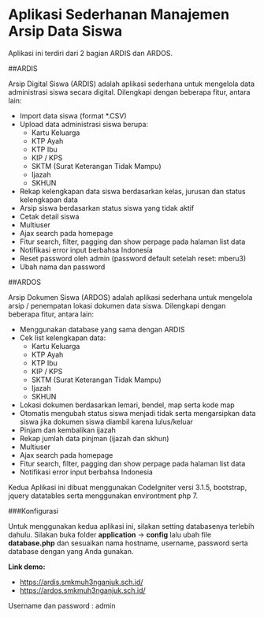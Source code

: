 # Aplikasi Sederhanan Manajemen Arsip Data Siswa

Aplikasi ini terdiri dari 2 bagian ARDIS dan ARDOS.

##ARDIS

Arsip Digital Siswa (ARDIS) adalah aplikasi sederhana untuk mengelola data administrasi siswa secara digital. Dilengkapi dengan beberapa fitur, antara lain:

- Import data siswa (format *.CSV)
- Upload data administrasi siswa berupa:
    - Kartu Keluarga
    - KTP Ayah
    - KTP Ibu
    - KIP / KPS
    - SKTM (Surat Keterangan Tidak Mampu)
    - Ijazah
    - SKHUN
- Rekap kelengkapan data siswa berdasarkan kelas, jurusan dan status kelengkapan data
- Arsip siswa berdasarkan status siswa yang tidak aktif
- Cetak detail siswa
- Multiuser
- Ajax search pada homepage
- Fitur search, filter, pagging dan show perpage pada halaman list data
- Notifikasi error input berbahsa Indonesia
- Reset password oleh admin (password default setelah reset: mberu3)
- Ubah nama dan password

##ARDOS

Arsip Dokumen Siswa (ARDOS) adalah aplikasi sederhana untuk mengelola arsip / penempatan lokasi dokumen data siswa. Dilengkapi dengan beberapa fitur, antara lain:

- Menggunakan database yang sama dengan ARDIS
- Cek list kelengkapan data:
    - Kartu Keluarga
    - KTP Ayah
    - KTP Ibu
    - KIP / KPS
    - SKTM (Surat Keterangan Tidak Mampu)
    - Ijazah
    - SKHUN
- Lokasi dokumen berdasarkan lemari, bendel, map serta kode map
- Otomatis mengubah status siswa menjadi tidak serta mengarsipkan data siswa jika dokumen siswa diambil karena lulus/keluar
- Pinjam dan kembalikan ijazah
- Rekap jumlah data pinjman (ijazah dan skhun)
- Multiuser
- Ajax search pada homepage
- Fitur search, filter, pagging dan show perpage pada halaman list data
- Notifikasi error input berbahsa Indonesia

Kedua Aplikasi ini dibuat menggunakan CodeIgniter versi 3.1.5, bootstrap, jquery datatables serta menggunakan environtment php 7.

###Konfigurasi

Untuk menggunakan kedua aplikasi ini, silakan setting databasenya terlebih dahulu.
Silakan buka folder **application** -> **config** lalu ubah file **database.php** dan sesuaikan nama hostname, username, password serta database dengan yang Anda gunakan.

**Link demo:**
- <a href="https://ardis.smkmuh3nganjuk.sch.id/">https://ardis.smkmuh3nganjuk.sch.id/</a>
- <a href="https://ardos.smkmuh3nganjuk.sch.id/">https://ardos.smkmuh3nganjuk.sch.id/</a>

Username dan password : admin
